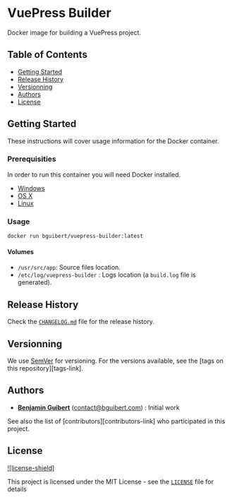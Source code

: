# VuePress Builder

Docker image for building a VuePress project.

## Table of Contents

- [Getting Started](#getting-started)
- [Release History](#release-history)
- [Versionning](#versionning)
- [Authors](#authors)
- [License](#license)

## Getting Started

These instructions will cover usage information for the Docker container.

### Prerequisities

In order to run this container you will need Docker installed.

- [Windows](https://docs.docker.com/windows/started)
- [OS X](https://docs.docker.com/mac/started/)
- [Linux](https://docs.docker.com/linux/started/)

### Usage

```shell
docker run bguibert/vuepress-builder:latest
```

#### Volumes

- `/usr/src/app`: Source files location.
- `/etc/log/vuepress-builder` : Logs location (a `build.log` file is generated).

## Release History

Check the [`CHANGELOG.md`](CHANGELOG.md) file for the release history.

## Versionning

We use [SemVer](http://semver.org/) for versioning. For the versions available, see the [tags on this repository][tags-link].

## Authors

- **[Benjamin Guibert](https://github.com/benjamin-guibert)** (<contact@bguibert.com>) : Initial work

See also the list of [contributors][contributors-link] who participated in this project.

## License

[![license-shield]](LICENSE)

This project is licensed under the MIT License - see the [`LICENSE`](LICENSE) file for details
